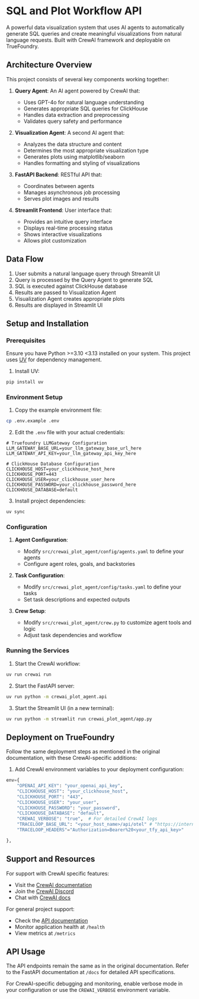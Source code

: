 # SQL and Plot Workflow API

A powerful data visualization system that uses AI agents to automatically generate SQL queries and create meaningful visualizations from natural language requests. Built with CrewAI framework and deployable on TrueFoundry.

## Architecture Overview

This project consists of several key components working together:

1. **Query Agent**: An AI agent powered by CrewAI that:
   - Uses GPT-4o for natural language understanding
   - Generates appropriate SQL queries for ClickHouse
   - Handles data extraction and preprocessing
   - Validates query safety and performance

2. **Visualization Agent**: A second AI agent that:
   - Analyzes the data structure and content
   - Determines the most appropriate visualization type
   - Generates plots using matplotlib/seaborn
   - Handles formatting and styling of visualizations

3. **FastAPI Backend**: RESTful API that:
   - Coordinates between agents
   - Manages asynchronous job processing
   - Serves plot images and results

4. **Streamlit Frontend**: User interface that:
   - Provides an intuitive query interface
   - Displays real-time processing status
   - Shows interactive visualizations
   - Allows plot customization

## Data Flow

1. User submits a natural language query through Streamlit UI
2. Query is processed by the Query Agent to generate SQL
3. SQL is executed against ClickHouse database
4. Results are passed to Visualization Agent
5. Visualization Agent creates appropriate plots
6. Results are displayed in Streamlit UI

## Setup and Installation

### Prerequisites

Ensure you have Python >=3.10 <3.13 installed on your system. This project uses [UV](https://docs.astral.sh/uv/) for dependency management.

1. Install UV:
```bash
pip install uv
```

### Environment Setup

1. Copy the example environment file:
```bash
cp .env.example .env
```

2. Edit the `.env` file with your actual credentials:
```env
# Truefoundry LLMGateway Configuration
LLM_GATEWAY_BASE_URL=your_llm_gateway_base_url_here
LLM_GATEWAY_API_KEY=your_llm_gateway_api_key_here

# ClickHouse Database Configuration
CLICKHOUSE_HOST=your_clickhouse_host_here
CLICKHOUSE_PORT=443
CLICKHOUSE_USER=your_clickhouse_user_here
CLICKHOUSE_PASSWORD=your_clickhouse_password_here
CLICKHOUSE_DATABASE=default
```

3. Install project dependencies:
```bash
uv sync
```

### Configuration

1. **Agent Configuration**:
   - Modify `src/crewai_plot_agent/config/agents.yaml` to define your agents
   - Configure agent roles, goals, and backstories

2. **Task Configuration**:
   - Modify `src/crewai_plot_agent/config/tasks.yaml` to define your tasks
   - Set task descriptions and expected outputs

3. **Crew Setup**:
   - Modify `src/crewai_plot_agent/crew.py` to customize agent tools and logic
   - Adjust task dependencies and workflow

### Running the Services

1. Start the CrewAI workflow:
```bash
uv run crewai run
```

2. Start the FastAPI server:
```bash
uv run python -m crewai_plot_agent.api
```

3. Start the Streamlit UI (in a new terminal):
```bash
uv run python -m streamlit run crewai_plot_agent/app.py
```

## Deployment on TrueFoundry

Follow the same deployment steps as mentioned in the original documentation, with these CrewAI-specific additions:

1. Add CrewAI environment variables to your deployment configuration:
```python
env={
    "OPENAI_API_KEY": "your_openai_api_key",
    "CLICKHOUSE_HOST": "your_clickhouse_host",
    "CLICKHOUSE_PORT": "443",
    "CLICKHOUSE_USER": "your_user",
    "CLICKHOUSE_PASSWORD": "your_password",
    "CLICKHOUSE_DATABASE": "default",
    "CREWAI_VERBOSE": "true",  # For detailed CrewAI logs
    "TRACELOOP_BASE_URL": "<your_host_name>/api/otel" # "https://internal.devtest.truefoundry.tech/api/otel"
    "TRACELOOP_HEADERS"="Authorization=Bearer%20<your_tfy_api_key>"

},
```

## Support and Resources

For support with CrewAI specific features:
- Visit the [CrewAI documentation](https://docs.crewai.com)
- Join the [CrewAI Discord](https://discord.com/invite/X4JWnZnxPb)
- Chat with [CrewAI docs](https://chatg.pt/DWjSBZn)

For general project support:
- Check the [API documentation](/docs)
- Monitor application health at `/health`
- View metrics at `/metrics`

## API Usage

The API endpoints remain the same as in the original documentation. Refer to the FastAPI documentation at `/docs` for detailed API specifications.

For CrewAI-specific debugging and monitoring, enable verbose mode in your configuration or use the `CREWAI_VERBOSE` environment variable.
